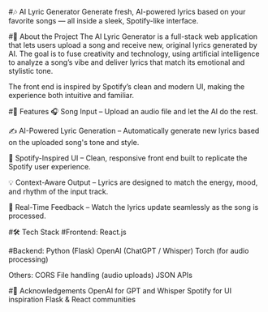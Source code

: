 #🎶 AI Lyric Generator
Generate fresh, AI-powered lyrics based on your favorite songs — all inside a sleek, Spotify-like interface.

#🧠 About the Project
The AI Lyric Generator is a full-stack web application that lets users upload a song and receive new, original lyrics generated by AI. The goal is to fuse creativity and technology, using artificial intelligence to analyze a song’s vibe and deliver lyrics that match its emotional and stylistic tone.

The front end is inspired by Spotify’s clean and modern UI, making the experience both intuitive and familiar.

#🚀 Features
🎧 Song Input – Upload an audio file and let the AI do the rest.

✍️ AI-Powered Lyric Generation – Automatically generate new lyrics based on the uploaded song's tone and style.

🎨 Spotify-Inspired UI – Clean, responsive front end built to replicate the Spotify user experience.

💡 Context-Aware Output – Lyrics are designed to match the energy, mood, and rhythm of the input track.

🔄 Real-Time Feedback – Watch the lyrics update seamlessly as the song is processed.

#🛠 Tech Stack
#Frontend:
React.js

#Backend:
Python (Flask)
OpenAI (ChatGPT / Whisper)
Torch (for audio processing)

Others:
CORS
File handling (audio uploads)
JSON APIs

#🙌 Acknowledgements
OpenAI for GPT and Whisper
Spotify for UI inspiration
Flask & React communities
